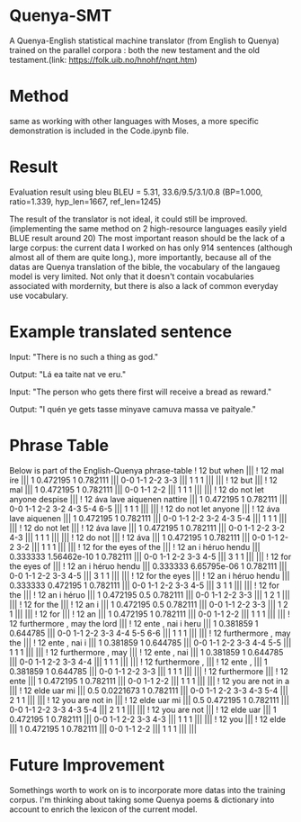 # Quenya-SMT
A Quenya-English statistical machine translator (from English to Quenya) trained on the parallel corpora : both the new testament and the old testament.(link: https://folk.uib.no/hnohf/nqnt.htm)

# Method
same as working with other languages with Moses, a more specific demonstration is included in the Code.ipynb file.

# Result
Evaluation result using bleu
BLEU = 5.31, 33.6/9.5/3.1/0.8 (BP=1.000, ratio=1.339, hyp_len=1667, ref_len=1245)

The result of the translator is not ideal, it could still be improved.(implementing the same method on 2 high-resource languages easily yield BLUE result around 20)
The most important reason should be the lack of a large corpus: the current data I worked on has only 914 sentences (although almost all of them are quite long.), more importantly, because all of the datas are Quenya translation of the bible, the vocabulary of the langaueg model is very limited. Not only that it doesn't contain vocabularies associated with mordernity, but there is also a lack of common everyday use vocabulary.

# Example translated sentence
Input: "There is no such a thing as god."

Output: "Lá ea taite nat ve eru."

Input: "The person who gets there first will receive a bread as reward."

Output: "I quén ye gets tasse minyave camuva  massa ve  paityale."


# Phrase Table
Below is part of the English-Quenya phrase-table
! 12 but when ||| ! 12 mal íre ||| 1 0.472195 1 0.782111 ||| 0-0 1-1 2-2 3-3 ||| 1 1 1 ||| |||
! 12 but ||| ! 12 mal ||| 1 0.472195 1 0.782111 ||| 0-0 1-1 2-2 ||| 1 1 1 ||| |||
! 12 do not let anyone despise ||| ! 12 áva lave aiquenen nattire ||| 1 0.472195 1 0.782111 ||| 0-0 1-1 2-2 3-2 4-3 5-4 6-5 ||| 1 1 1 ||| |||
! 12 do not let anyone ||| ! 12 áva lave aiquenen ||| 1 0.472195 1 0.782111 ||| 0-0 1-1 2-2 3-2 4-3 5-4 ||| 1 1 1 ||| |||
! 12 do not let ||| ! 12 áva lave ||| 1 0.472195 1 0.782111 ||| 0-0 1-1 2-2 3-2 4-3 ||| 1 1 1 ||| |||
! 12 do not ||| ! 12 áva ||| 1 0.472195 1 0.782111 ||| 0-0 1-1 2-2 3-2 ||| 1 1 1 ||| |||
! 12 for the eyes of the ||| ! 12 an i héruo hendu ||| 0.333333 1.56462e-10 1 0.782111 ||| 0-0 1-1 2-2 3-3 4-5 ||| 3 1 1 ||| |||
! 12 for the eyes of ||| ! 12 an i héruo hendu ||| 0.333333 6.65795e-06 1 0.782111 ||| 0-0 1-1 2-2 3-3 4-5 ||| 3 1 1 ||| |||
! 12 for the eyes ||| ! 12 an i héruo hendu ||| 0.333333 0.472195 1 0.782111 ||| 0-0 1-1 2-2 3-3 4-5 ||| 3 1 1 ||| |||
! 12 for the ||| ! 12 an i héruo ||| 1 0.472195 0.5 0.782111 ||| 0-0 1-1 2-2 3-3 ||| 1 2 1 ||| |||
! 12 for the ||| ! 12 an i ||| 1 0.472195 0.5 0.782111 ||| 0-0 1-1 2-2 3-3 ||| 1 2 1 ||| |||
! 12 for ||| ! 12 an ||| 1 0.472195 1 0.782111 ||| 0-0 1-1 2-2 ||| 1 1 1 ||| |||
! 12 furthermore , may the lord ||| ! 12 ente , nai i heru ||| 1 0.381859 1 0.644785 ||| 0-0 1-1 2-2 3-3 4-4 5-5 6-6 ||| 1 1 1 ||| |||
! 12 furthermore , may the ||| ! 12 ente , nai i ||| 1 0.381859 1 0.644785 ||| 0-0 1-1 2-2 3-3 4-4 5-5 ||| 1 1 1 ||| |||
! 12 furthermore , may ||| ! 12 ente , nai ||| 1 0.381859 1 0.644785 ||| 0-0 1-1 2-2 3-3 4-4 ||| 1 1 1 ||| |||
! 12 furthermore , ||| ! 12 ente , ||| 1 0.381859 1 0.644785 ||| 0-0 1-1 2-2 3-3 ||| 1 1 1 ||| |||
! 12 furthermore ||| ! 12 ente ||| 1 0.472195 1 0.782111 ||| 0-0 1-1 2-2 ||| 1 1 1 ||| |||
! 12 you are not in a ||| ! 12 elde uar mi ||| 0.5 0.0221673 1 0.782111 ||| 0-0 1-1 2-2 3-3 4-3 5-4 ||| 2 1 1 ||| |||
! 12 you are not in ||| ! 12 elde uar mi ||| 0.5 0.472195 1 0.782111 ||| 0-0 1-1 2-2 3-3 4-3 5-4 ||| 2 1 1 ||| |||
! 12 you are not ||| ! 12 elde uar ||| 1 0.472195 1 0.782111 ||| 0-0 1-1 2-2 3-3 4-3 ||| 1 1 1 ||| |||
! 12 you ||| ! 12 elde ||| 1 0.472195 1 0.782111 ||| 0-0 1-1 2-2 ||| 1 1 1 ||| |||

# Future Improvement
Somethings worth to work on is to incorporate more datas into the training corpus. I'm thinking about taking some Quenya poems & dictionary into account to enrich  the lexicon of the current model.

